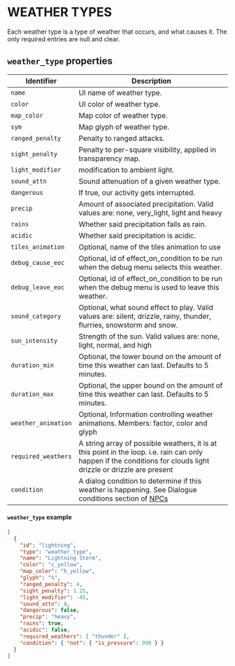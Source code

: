 # WEATHER TYPES

Each weather type is a type of weather that occurs, and what causes it. The only required entries are null and clear.

## `weather_type` properties

|     Identifier                 |                              Description                              |
| ------------------------------ | --------------------------------------------------------------------- |
| `name`                         | UI name of weather type.                                              |
| `color`                        | UI color of weather type.                                             |
| `map_color`                    | Map color of weather type.                                            |
| `sym`                          | Map glyph of weather type.                                            |
| `ranged_penalty`               | Penalty to ranged attacks.                                            |
| `sight_penalty`                | Penalty to per-square visibility, applied in transparency map.        |
| `light_modifier`               | modification to ambient light.                                        |
| `sound_attn`                   | Sound attenuation of a given weather type.                            |
| `dangerous`                    | If true, our activity gets interrupted.                               |
| `precip`                       | Amount of associated precipitation. Valid values are: none, very_light, light and heavy |
| `rains`                        | Whether said precipitation falls as rain.                             |
| `acidic`                       | Whether said precipitation is acidic.                                 |
| `tiles_animation`              | Optional, name of the tiles animation to use                          |
| `debug_cause_eoc`               | Optional, id of effect_on_condition to be run when the debug menu selects this weather.                                              |
| `debug_leave_eoc`               | Optional, id of effect_on_condition to be run when the debug menu is used to leave this weather.                                      
| `sound_category`               | Optional, what sound effect to play. Valid values are: silent, drizzle, rainy, thunder, flurries, snowstorm and snow. |
| `sun_intensity`                | Strength of the sun. Valid values are: none, light, normal, and high  |
| `duration_min`                 | Optional, the lower bound on the amount of time this weather can last. Defaults to 5 minutes.
| `duration_max`                 | Optional, the upper bound on the amount of time this weather can last. Defaults to 5 minutes.
| `weather_animation`            | Optional, Information controlling weather animations.  Members: factor, color and glyph |
|	`required_weathers`          | A string array of possible weathers, it is at this point in the loop. i.e. rain can only happen if the conditions for clouds light drizzle or drizzle are present |
| `condition`                  | A dialog condition to determine if this weather is happening.  See Dialogue conditions section of [NPCs](NPCs.md)

#### `weather_type` example

```json
[
  {
    "id": "lightning",
    "type": "weather_type",
    "name": "Lightning Storm",
    "color": "c_yellow",
    "map_color": "h_yellow",
    "glyph": "%",
    "ranged_penalty": 4,
    "sight_penalty": 1.25,
    "light_modifier": -45,
    "sound_attn": 8,
    "dangerous": false,
    "precip": "heavy",
    "rains": true,
    "acidic": false,
    "required_weathers": [ "thunder" ],
    "condition": { "not": { "is_pressure": 990 } }
  }
]